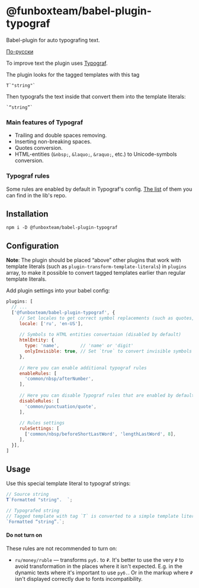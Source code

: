 # @funboxteam/babel-plugin-typograf

Babel-plugin for auto typografing text.

[По-русски](./README.ru.md)

To improve text the plugin uses [Typograf](https://github.com/typograf/typograf). 

The plugin looks for the tagged templates with this tag

```
T`"string"`
```

Then typografs the text inside that convert them into the template literals:

```
`“string”`
``` 

### Main features of Typograf

* Trailing and double spaces removing.
* Inserting non-breaking spaces.
* Quotes conversion.
* HTML-entities (`&nbsp;`, `&laquo;`, `&raquo;`, etc.) to Unicode-symbols conversion.

### Typograf rules

Some rules are enabled by default in Typograf's config. 
[The list](https://github.com/typograf/typograf/blob/dev/docs/RULES.ru.md) of them you can find in the lib's repo.

## Installation

`npm i -D @funboxteam/babel-plugin-typograf`

## Configuration 

**Note**:
The plugin should be placed “above” other plugins that work with template literals (such as `plugin-transform-template-literals`) in `plugins` array, to make it possible to convert tagged templates earlier than regular template literals.

Add plugin settings into your babel config:

```js
plugins: [
  // ...
  ['@funboxteam/babel-plugin-typograf', {
     // Set locales to get correct symbol replacements (such as quotes, dashes, etc.)
     locale: ['ru', 'en-US'],
     
     // Symbols to HTML entities convertaion (disabled by default)
     htmlEntity: {
       type: 'name',        // 'name' or 'digit'
       onlyInvisible: true, // Set `true` to convert invisible symbols only
     },
     
     // Here you can enable additional typograf rules
     enableRules: [
       'common/nbsp/afterNumber',
     ],
     
     // Here you can disable Typograf rules that are enabled by default
     disableRules: [
       'common/punctuation/quote',
     ],
     
     // Rules settings
     ruleSettings: [
       ['common/nbsp/beforeShortLastWord', 'lengthLastWord', 8],
     ],
  }],
]
```

## Usage

Use this special template literal to typograf strings:

```js
// Source string
T`Formatted "string".  `;

// Typografed string
// Tagged template with tag `T` is converted to a simple template literal
`Formatted “string”.`;
```

#### Do not turn on

These rules are not recommended to turn on:

* `ru/money/ruble` — transforms `руб.` to `₽`. It's better to use the very `₽` to avoid transformation in the places where it isn't expected. E.g. in the dynamic texts where it's important to use `руб.`. Or in the markup where `₽` isn't displayed correctly due to fonts incompatibility.
